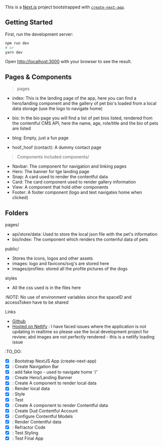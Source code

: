 This is a [Next.js](https://nextjs.org/) project bootstrapped with [`create-next-app`](https://github.com/vercel/next.js/tree/canary/packages/create-next-app).

## Getting Started
First, run the development server:

```bash
npm run dev
# or
yarn dev
```

Open [http://localhost:3000](http://localhost:3000) with your browser to see the result.

## Pages & Components 
> pages

- index: This is the landing page of the app, here you can find a hero/landing component and the gallery of pet bio's loaded from a local data storage (use the logo to navigate home)

- bio: In the bio page you will find a list of pet bios listed, rendered from the contentful CMS API, here the name, age, role/title and the bio of pets are listed

- blog: Empty, just a fun page

- hoof_hoof (contact): A dummy contact page

> Components included
components/
- Navbar: The component for navigation and linking pages
- Hero: The banner for tge landing page
- Snap: A card used to render the contentful data
- Card: The card component used to render gallery information
- View: A component that hold other components
- Footer: A footer component (logo and text navigates home when clicked)

## Folders
pages/
- api/store/data: Used to store the local json file with the pet's information
- bio/index: The component which renders the contenful data of pets

public/
- Stores the icons, logos and other assets
- images: logo and favicons/svg's are stored here 
- images/profiles: stored all the profile pictures of the dogs

styles
- All the css used is in the files here

:NOTE:
No use of environment variables since the spaceID and accessToken have to be shared


Links
- [Github](https://github.com/lsmucassi/nextjs-dado)
- [Hosted on Netlify](https://zealous-torvalds-caf193.netlify.app/) : I have faced issues where the application is not updating in realtime so please use the local development project for review; abd images are not perfectly rendered - this is a netlify loading issue

:TO_DO:

- [x] : Bootstrap NextJS App (create-next-app)
- [x] : Create Navigation Bar
- [x] : add fake logo - used to navigate home '/'
- [x] : Create Hero/Landing Banner 
- [x] : Create A component to render local data
- [x] : Render local data
- [x] : Style
- [x] : Test 
- [x] : Create A component to render Contentful data
- [x] : Create Dud Contentful Account
- [x] : Configure Contentful Models
- [x] : Render Contentful data
- [x] : Refractor Code
- [x] : Test Styling
- [x] : Test Final App